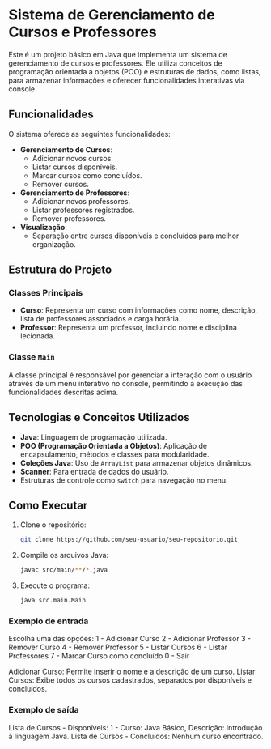 # Sistema de Gerenciamento de Cursos e Professores

Este é um projeto básico em Java que implementa um sistema de gerenciamento de cursos e professores. Ele utiliza conceitos de programação orientada a objetos (POO) e estruturas de dados, como listas, para armazenar informações e oferecer funcionalidades interativas via console.

## Funcionalidades

O sistema oferece as seguintes funcionalidades:

- **Gerenciamento de Cursos**:
  - Adicionar novos cursos.
  - Listar cursos disponíveis.
  - Marcar cursos como concluídos.
  - Remover cursos.
- **Gerenciamento de Professores**:
  - Adicionar novos professores.
  - Listar professores registrados.
  - Remover professores.
- **Visualização**:
  - Separação entre cursos disponíveis e concluídos para melhor organização.

## Estrutura do Projeto

### Classes Principais
- **Curso**: Representa um curso com informações como nome, descrição, lista de professores associados e carga horária.
- **Professor**: Representa um professor, incluindo nome e disciplina lecionada.

### Classe `Main`
A classe principal é responsável por gerenciar a interação com o usuário através de um menu interativo no console, permitindo a execução das funcionalidades descritas acima.

## Tecnologias e Conceitos Utilizados

- **Java**: Linguagem de programação utilizada.
- **POO (Programação Orientada a Objetos)**: Aplicação de encapsulamento, métodos e classes para modularidade.
- **Coleções Java**: Uso de `ArrayList` para armazenar objetos dinâmicos.
- **Scanner**: Para entrada de dados do usuário.
- Estruturas de controle como `switch` para navegação no menu.

## Como Executar

1. Clone o repositório:
   ```bash
   git clone https://github.com/seu-usuario/seu-repositorio.git

2. Compile os arquivos Java:
   ```bash
   javac src/main/**/*.java

4. Execute o programa:
   ```bash
   java src.main.Main

### Exemplo de entrada

Escolha uma das opções:
1 - Adicionar Curso
2 - Adicionar Professor
3 - Remover Curso
4 - Remover Professor
5 - Listar Cursos
6 - Listar Professores
7 - Marcar Curso como concluído
0 - Sair

Adicionar Curso: Permite inserir o nome e a descrição de um curso.
Listar Cursos: Exibe todos os cursos cadastrados, separados por disponíveis e concluídos.

### Exemplo de saída

Lista de Cursos - Disponíveis:
1 - Curso: Java Básico, Descrição: Introdução à linguagem Java.
Lista de Cursos - Concluídos:
Nenhum curso encontrado.
